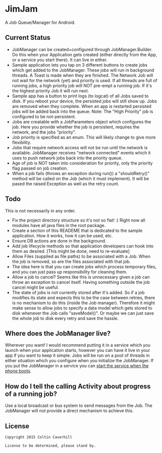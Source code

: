 JimJam
======

A Job Queue/Manager for Android.

Current Status
--------------

* JobManager can be created+configured through JobManager.Builder. Do this when your Application gets created (either directly from the App, or a service you start there). It can live in either.
* Sample application lets you tap on 3 different buttons to create jobs which get added to the JobManager. These jobs will run in background threads. A Toast is made when they are finished. The Network Job will not wait for the network (yet) and priority is used. If all threads are full of running jobs, a high priority job will NOT pre-empt a running job. If it's the highest priority Job it will run next.
* Sample app has a button to print logs (to logcat) of all Jobs saved to disk. If you reboot your device, the persisted jobs will still show up. Jobs are removed when they complete. When an app is restarted persisted jobs will be added back into the queue. Note: The "High Priority" job is configured to be not-persistent.
* Jobs are creatable with a JobParameters object which configures the job. Here you provide whether the job is persistent, requires the network, and the jobs "priority".
* Job priority is specified as an enum. This will likely change to give more flexibility.
* Jobs that require network access will not be run until the network is available. JobManager receives "network connected" events which it uses to push network jobs back into the priority queue.
* Age of job is NOT taken into consideration for priority, only the priority flag passed on job creation.
* When a job fails (throws an exception during run()) a "shouldRetry()" method will be called on the Job (which it must implement). It will be pased the raised Exception as well as the retry count.

Todo
----

This is not necessarily in any order.

* Fix the project directory structure so it's not so flat! :) Right now all modules have all java files in the root package.
* Create a section of this READEME that is dedicated to the sample application. How it works, how it can be used, etc.
* Ensure DB actions are done in the background.
* Add job lifecycle methods so that application developers can hook into them as desired. [This might be done, need to re-evaluate]
* Allow Files (supplied as file paths) to be associated with a Job. When the job is removed, so are the files associated with that job.
 * The idea here is that you can create jobs which process temporary files, and you can just pass up responsibility for cleaning them.
* Allow a job to cancel? Seems like this is unnecessary given a job can throw an exception to cancel itself. Having something outside the job cancel might be useful.
* The state of jobs is not currently stored after it's added. So if a job modifies its state and expects this to be the case between retries, there is no mechanism to do this (inside the Job manager). Therefore it might make sense to allow jobs to specify a data model which gets stored to disk whenever the Job calls "saveModel()". Or maybe we can just save the whole job to disk every retry and save the hassle.

Where does the JobManager live?
-------------------------------
Wherever you want! I would recommend putting it in a service which you launch when your application starts, however you can have it live in your app if you want to keep it simple. Jobs will be run on a pool of threads in either situation which you configure when you initialize the JobManager. If you put the JobManager in a service you can [start the service when the phone boots](http://stackoverflow.com/questions/2784441/trying-to-start-a-service-on-boot-on-android).

How do I tell the calling Activity about progress of a running job?
-------------------------------------------------------------------

Use a local broadcast or bus system to send messages from the Job. The JobManager will not provide a direct mechanism to achieve this.

License
-------

	Copyright 2015 Coltin Caverhill

	License to be determined, please stand by.
